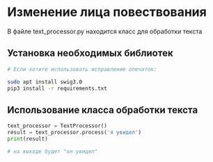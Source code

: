 # Изменение лица повествования

В файле text_processor.py находится класс для обработки текста

## Установка необходимых библиотек

```bash
# Если хотите использовать исправление опечаток:

sudo apt install swig3.0
pip3 install -r requirements.txt
```

## Использование класса обработки текста

```python
text_processor = TextProcessor()
result = text_processor.process('я увидел')
print(result)

# на выходе будет "он увидел"
```
